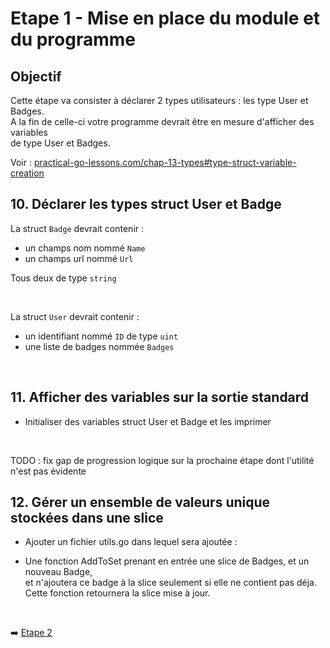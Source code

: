 
# Etape 1 - Mise en place du module et du programme

## Objectif

Cette étape va consister à déclarer 2 types utilisateurs : les type User et Badges.  
A la fin de celle-ci votre programme devrait être en mesure d'afficher des variables  
de type User et Badges.

Voir : [practical-go-lessons.com/chap-13-types#type-struct-variable-creation](https://www.practical-go-lessons.com/chap-13-types#type-struct-variable-creation)


## 10. Déclarer les types struct User et Badge

La struct `Badge` devrait contenir :  

* un champs nom nommé `Name`
* un champs url nommé `Url`  

Tous deux de type `string`

<br>

La struct `User` devrait contenir :  

* un identifiant nommé `ID` de type `uint`
* une liste de badges nommée `Badges`

<br>

## 11. Afficher des variables sur la sortie standard

* Initialiser des variables struct User et Badge et les imprimer

<br>

TODO : fix gap de progression logique sur la prochaine étape dont l'utilité n'est pas évidente

## 12. Gérer un ensemble de valeurs unique stockées dans une slice

* Ajouter un fichier utils.go dans lequel sera ajoutée :

* Une fonction AddToSet prenant en entrée une slice de Badges, et un nouveau Badge,  
  et n'ajoutera ce badge à la slice seulement si elle ne contient pas déja.  
  Cette fonction retournera la slice mise à jour.

<br>

➡️ [Etape 2](../etape_02/README.md)

